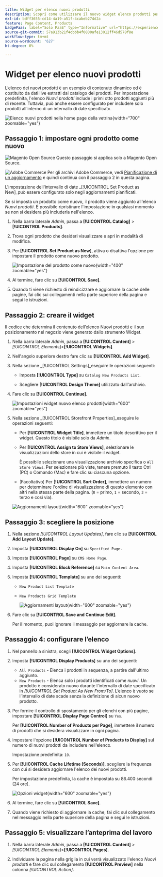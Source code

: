 ```yaml
---
title: Widget per elenco nuovi prodotti
description: Scopri come utilizzare il nuovo widget elenco prodotti per visualizzare un elenco degli ultimi prodotti aggiunti.
exl-id: bdff3655-cd14-4a19-a51f-4cabeb274d2a
feature: Page Content, Products
badgePaas: label="Solo PaaS" type="Informative" url="https://experienceleague.adobe.com/en/docs/commerce/user-guides/product-solutions" tooltip="Applicabile solo ai progetti Adobe Commerce on Cloud (infrastruttura PaaS gestita da Adobe) e ai progetti on-premise."
source-git-commit: 57a913b21f4cbbb4f0800afe13012ff46d578f8e
workflow-type: tm+mt
source-wordcount: '627'
ht-degree: 0%

---
```


# Widget per elenco nuovi prodotti

L’elenco dei nuovi prodotti è un esempio di contenuto dinamico ed è costituito da dati live estratti dal catalogo dei prodotti. Per impostazione predefinita, l&#39;elenco _Nuovi prodotti_ include i primi otto prodotti aggiunti più di recente. Tuttavia, può anche essere configurato per includere solo prodotti all’interno di un intervallo di date specificato.

![Elenco nuovi prodotti nella home page della vetrina](./assets/storefront-home-page-new-products.png){width="700" zoomable="yes"}

## Passaggio 1: impostare ogni prodotto come nuovo

![Magento Open Source](../assets/open-source.svg) Questo passaggio si applica solo a Magento Open Source.

![Adobe Commerce](../assets/adobe-logo.svg) Per gli archivi Adobe Commerce, vedi [Pianificazione di un aggiornamento](content-staging-scheduled-update.md) e quindi continua con il passaggio 2 in questa pagina.

L&#39;impostazione dell&#39;intervallo di date _[!UICONTROL Set Product as New]_può essere configurato solo negli aggiornamenti pianificati.

Se si imposta un prodotto come nuovo, il prodotto viene aggiunto all&#39;elenco _Nuovi prodotti_. È possibile ripristinare l&#39;impostazione in qualsiasi momento se non si desidera più includerla nell&#39;elenco.

1. Nella barra laterale _Admin_, passa a **[!UICONTROL Catalog]** > **[!UICONTROL Products]**.

1. Trova ogni prodotto che desideri visualizzare e apri in modalità di modifica.

1. Per **[!UICONTROL Set Product as New]**, attiva o disattiva l&#39;opzione per impostare il prodotto come nuovo prodotto.

   ![Impostazione del prodotto come nuovo](./assets/product-set-as-new.png){width="400" zoomable="yes"}

1. Al termine, fare clic su **[!UICONTROL Save]**.

1. Quando ti viene richiesto di reindicizzare e aggiornare la cache delle pagine, fai clic sui collegamenti nella parte superiore della pagina e segui le istruzioni.

## Passaggio 2: creare il widget

Il codice che determina il contenuto dell’elenco Nuovi prodotti e il suo posizionamento nel negozio viene generato dallo strumento Widget.

1. Nella barra laterale _Admin_, passa a **[!UICONTROL Content]** > _[!UICONTROL Elements]_>**[!UICONTROL Widgets]**.

1. Nell&#39;angolo superiore destro fare clic su **[!UICONTROL Add Widget]**.

1. Nella sezione _[!UICONTROL Settings]_eseguire le operazioni seguenti:

   - Imposta **[!UICONTROL Type]** su `Catalog New Products List`.

   - Scegliere **[!UICONTROL Design Theme]** utilizzato dall&#39;archivio.

1. Fare clic su **[!UICONTROL Continue]**.

   ![Impostazioni widget nuovo elenco prodotti](./assets/widget-settings.png){width="600" zoomable="yes"}

1. Nella sezione _[!UICONTROL Storefront Properties]_eseguire le operazioni seguenti:

   - Per **[!UICONTROL Widget Title]**, immettere un titolo descrittivo per il widget. Questo titolo è visibile solo da _Admin_.

   - Per **[!UICONTROL Assign to Store Views]**, selezionare le visualizzazioni dello store in cui è visibile il widget.

     È possibile selezionare una visualizzazione archivio specifica o `All Store Views`. Per selezionare più viste, tenere premuto il tasto Ctrl (PC) o Comando (Mac) e fare clic su ciascuna opzione.

   - (Facoltativo) Per **[!UICONTROL Sort Order]**, immettere un numero per determinare l&#39;ordine di visualizzazione di questo elemento con altri nella stessa parte della pagina. (`0` = primo, `1` = secondo, `3` = terzo e così via).

   ![Aggiornamenti layout](./assets/widget-layout-update-home-page.png){width="600" zoomable="yes"}

## Passaggio 3: scegliere la posizione

1. Nella sezione _[!UICONTROL Layout Updates]_, fare clic su **[!UICONTROL Add Layout Update]**.

1. Imposta **[!UICONTROL Display On]** su `Specified Page.`

1. Imposta **[!UICONTROL Page]** su `CMS Home Page`.

1. Imposta **[!UICONTROL Block Reference]** su `Main Content Area`.

1. Imposta **[!UICONTROL Template]** su uno dei seguenti:

   - `New Product List Template`
   - `New Products Grid Template`

     ![Aggiornamenti layout](./assets/widget-layout-update-new-products-list.png){width="600" zoomable="yes"}

1. Fare clic su **[!UICONTROL Save and Continue Edit]**.

   Per il momento, puoi ignorare il messaggio per aggiornare la cache.

## Passaggio 4: configurare l’elenco

1. Nel pannello a sinistra, scegli **[!UICONTROL Widget Options]**.

1. Imposta **[!UICONTROL Display Products]** su uno dei seguenti:

   - `All Products` - Elenca i prodotti in sequenza, a partire dall&#39;ultimo aggiunto.
   - `New Products` - Elenca solo i prodotti identificati come _nuovi_. Un prodotto è considerato nuovo durante l&#39;intervallo di date specificato in _[!UICONTROL Set Product As New From/To]_. L’elenco è vuoto se l’intervallo di date scade senza la definizione di alcun nuovo prodotto.

1. Per fornire il controllo di spostamento per gli elenchi con più pagine, impostare **[!UICONTROL Display Page Control]** su `Yes`.

   Per **[!UICONTROL Number of Products per Page]**, immettere il numero di prodotti che si desidera visualizzare in ogni pagina.

1. Impostare l&#39;opzione **[!UICONTROL Number of Products to Display]** sul numero di nuovi prodotti da includere nell&#39;elenco.

   Impostazione predefinita: `10`.

1. Per **[!UICONTROL Cache Lifetime (Seconds)]**, scegliere la frequenza con cui si desidera aggiornare l&#39;elenco dei nuovi prodotti.

   Per impostazione predefinita, la cache è impostata su 86.400 secondi (24 ore).

   ![Opzioni widget](./assets/widget-options-new-product-list.png){width="600" zoomable="yes"}

1. Al termine, fare clic su **[!UICONTROL Save]**.

1. Quando viene richiesto di aggiornare la cache, fai clic sul collegamento nel messaggio nella parte superiore della pagina e segui le istruzioni.

## Passaggio 5: visualizzare l’anteprima del lavoro

1. Nella barra laterale _Admin_, passa a **[!UICONTROL Content]** > _[!UICONTROL Elements]_>**[!UICONTROL Pages]**.

1. Individuare la pagina nella griglia in cui verrà visualizzato l&#39;elenco _Nuovi prodotti_ e fare clic sul collegamento **[!UICONTROL Preview]** nella colonna _[!UICONTROL Action]_.
